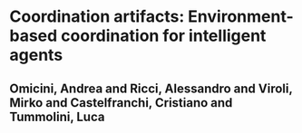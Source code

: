 # Coordination artifacts: Environment-based coordination for intelligent agents
## Omicini, Andrea and Ricci, Alessandro and Viroli, Mirko and Castelfranchi, Cristiano and Tummolini, Luca
